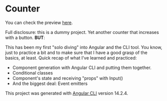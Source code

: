 # Counter

You can check the preview [here](https://counter-with-angular.vercel.app/).

Full disclosure: this is a dummy project. Yet another counter that increases with a button. **BUT**:

This has been my first "solo diving" into Angular and the CLI tool. You know, just to practice a bit and to make sure that I have a good grasp of the basics, at least. Quick recap of what I've learned and practiced:

- Component generation with Angular CLI and putting them together.
- Conditional classes
- Component's state and receiving "props" with Input()
- And the biggest deal: Event emitters

This project was generated with [Angular CLI](https://github.com/angular/angular-cli) version 14.2.4.
